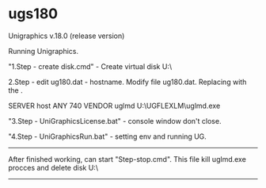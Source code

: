 # ugs180
 Unigraphics v.18.0 (release version)
 
Running Unigraphics.

"1.Step - create disk.cmd" - Create virtual disk U:\

2.Step - edit ug180.dat - hostname. Modify file ug180.dat. Replacing <host> with the <computer name>.

SERVER host ANY 740
VENDOR uglmd U:\UGFLEXLM\uglmd.exe

"3.Step - UniGraphicsLicense.bat" - console window don't close.

"4.Step - UniGraphicsRun.bat" - setting env and running UG.

---
After finished working, can start "Step-stop.cmd". This file kill uglmd.exe procces and delete disk U:\

-------------------------------------------------------------------------------

